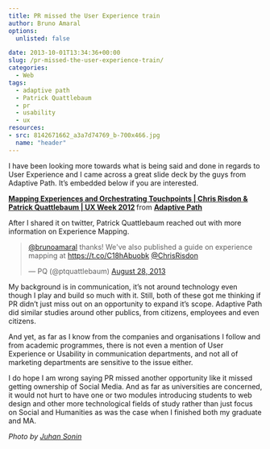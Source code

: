 ```yaml
---
title: PR missed the User Experience train
author: Bruno Amaral
options:
  unlisted: false

date: 2013-10-01T13:34:36+00:00
slug: /pr-missed-the-user-experience-train/
categories:
  - Web
tags:
  - adaptive path
  - Patrick Quattlebaum
  - pr
  - usability
  - ux
resources: 
- src: 8142671662_a3a7d74769_b-700x466.jpg
  name: "header"
---
```

I have been looking more towards what is being said and done in regards to User Experience and I came across a great slide deck by the guys from Adaptive Path. It&#8217;s embedded below if you are interested.

<div style="margin-bottom:5px">
  <strong> <a href="https://www.slideshare.net/AdaptivePath/mapping-experiences-and-orchestrating-touchpoints-chris-risdon-patrick-quattlebaum-ux-week-2012" title="Mapping Experiences and Orchestrating Touchpoints | Chris Risdon & Patrick Quattlebaum | UX Week 2012" target="_blank">Mapping Experiences and Orchestrating Touchpoints | Chris Risdon & Patrick Quattlebaum | UX Week 2012</a> </strong> from <strong><a href="http://www.slideshare.net/AdaptivePath" target="_blank">Adaptive Path</a></strong>
</div>

After I shared it on twitter, Patrick Quattlebaum reached out with more information on Experience Mapping.

<blockquote class="twitter-tweet" width="550">
  <p>
    <a href="https://twitter.com/brunoamaral">@brunoamaral</a> thanks! We've also published a guide on experience mapping at <a href="https://t.co/C18hAbuobk">https://t.co/C18hAbuobk</a> <a href="https://twitter.com/ChrisRisdon">@ChrisRisdon</a>
  </p>
  
  <p>
    &mdash; PQ (@ptquattlebaum) <a href="https://twitter.com/ptquattlebaum/statuses/372519601516855296">August 28, 2013</a>
  </p>
</blockquote>



My background is in communication, it&#8217;s not around technology even though I play and build so much with it. Still, both of these got me thinking if PR didn&#8217;t just miss out on an opportunity to expand it&#8217;s scope. Adaptive Path did similar studies around other publics, from citizens, employees and even citizens.

And yet, as far as I know from the companies and organisations I follow and from academic programmes, there is not even a mention of User Experience or Usability in communication departments, and not all of marketing departments are sensitive to the issue either.

I do hope I am wrong saying PR missed another opportunity like it missed getting ownership of Social Media. And as far as universities are concerned, it would not hurt to have one or two modules introducing students to web design and other more technological fields of study rather than just focus on Social and Humanities as was the case when I finished both my graduate and MA.

_Photo by [Juhan Sonin][1]_



 [1]: https://www.flickr.com/photos/juhansonin/8142671662/
